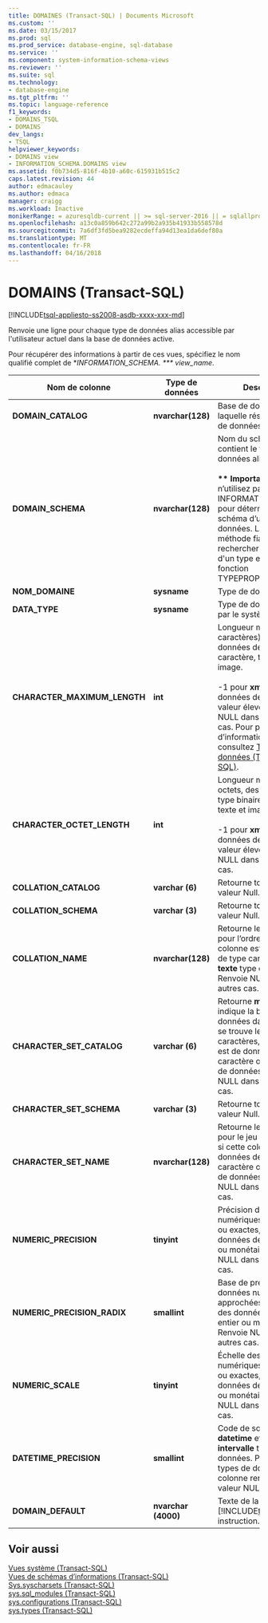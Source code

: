 ```yaml
---
title: DOMAINES (Transact-SQL) | Documents Microsoft
ms.custom: ''
ms.date: 03/15/2017
ms.prod: sql
ms.prod_service: database-engine, sql-database
ms.service: ''
ms.component: system-information-schema-views
ms.reviewer: ''
ms.suite: sql
ms.technology:
- database-engine
ms.tgt_pltfrm: ''
ms.topic: language-reference
f1_keywords:
- DOMAINS_TSQL
- DOMAINS
dev_langs:
- TSQL
helpviewer_keywords:
- DOMAINS view
- INFORMATION_SCHEMA.DOMAINS view
ms.assetid: f0b734d5-816f-4b10-a60c-615931b515c2
caps.latest.revision: 44
author: edmacauley
ms.author: edmaca
manager: craigg
ms.workload: Inactive
monikerRange: = azuresqldb-current || >= sql-server-2016 || = sqlallproducts-allversions
ms.openlocfilehash: a13c0a859b642c272a99b2a935b41933b558578d
ms.sourcegitcommit: 7a6df3fd5bea9282ecdeffa94d13ea1da6def80a
ms.translationtype: MT
ms.contentlocale: fr-FR
ms.lasthandoff: 04/16/2018
---
```

# <a name="domains-transact-sql"></a>DOMAINS (Transact-SQL)
[!INCLUDE[tsql-appliesto-ss2008-asdb-xxxx-xxx-md](../../includes/tsql-appliesto-ss2008-asdb-xxxx-xxx-md.md)]

  Renvoie une ligne pour chaque type de données alias accessible par l'utilisateur actuel dans la base de données active.  
  
 Pour récupérer des informations à partir de ces vues, spécifiez le nom qualifié complet de **INFORMATION_SCHEMA. *** view_name*.  
  
|Nom de colonne|Type de données| Description|  
|-----------------|---------------|-----------------|  
|**DOMAIN_CATALOG**|**nvarchar(**128**)**|Base de données dans laquelle réside le type de données alias.|  
|**DOMAIN_SCHEMA**|**nvarchar(**128**)**|Nom du schéma qui contient le type de données alias.<br /><br /> **\*\* Important \* \***  n’utilisez pas les vues INFORMATION_SCHEMA pour déterminer le schéma d’un type de données. La seule méthode fiable pour rechercher le schéma d'un type est d'utiliser la fonction TYPEPROPERTY.|  
|**NOM_DOMAINE**|**sysname**|Type de données alias.|  
|**DATA_TYPE**|**sysname**|Type de données fourni par le système.|  
|**CHARACTER_MAXIMUM_LENGTH**|**int**|Longueur maximale (en caractères) des données de type binaire, caractère, texte et image.<br /><br /> -1 pour **xml** et les données de type de valeur élevée. Renvoie NULL dans les autres cas. Pour plus d’informations, consultez [Types de données &#40;Transact-SQL&#41;](../../t-sql/data-types/data-types-transact-sql.md).|  
|**CHARACTER_OCTET_LENGTH**|**int**|Longueur maximale, en octets, des données de type binaire, caractère, texte et image.<br /><br /> -1 pour **xml** et les données de type de valeur élevée. Renvoie NULL dans les autres cas.|  
|**COLLATION_CATALOG**|**varchar (**6**)**|Retourne toujours la valeur Null.|  
|**COLLATION_SCHEMA**|**varchar (**3**)**|Retourne toujours la valeur Null.|  
|**COLLATION_NAME**|**nvarchar(**128**)**|Retourne le nom unique pour l’ordre de tri si la colonne est de données de type caractère ou **texte** type de données. Renvoie NULL dans les autres cas.|  
|**CHARACTER_SET_CATALOG**|**varchar (**6**)**|Retourne **master**. Cela indique la base de données dans laquelle se trouve le jeu de caractères, si la colonne est de données de type caractère ou **texte** type de données. Renvoie NULL dans les autres cas.|  
|**CHARACTER_SET_SCHEMA**|**varchar (**3**)**|Retourne toujours la valeur Null.|  
|**CHARACTER_SET_NAME**|**nvarchar(**128**)**|Retourne le nom unique pour le jeu de caractères si cette colonne est de données de type caractère ou **texte** type de données. Renvoie NULL dans les autres cas.|  
|**NUMERIC_PRECISION**|**tinyint**|Précision des données numériques approchées ou exactes, des données de type entier ou monétaire. Renvoie NULL dans les autres cas.|  
|**NUMERIC_PRECISION_RADIX**|**smallint**|Base de précision des données numériques approchées ou exactes, des données de type entier ou monétaire. Renvoie NULL dans les autres cas.|  
|**NUMERIC_SCALE**|**tinyint**|Échelle des données numériques approchées ou exactes, des données de type entier ou monétaire. Renvoie NULL dans les autres cas.|  
|**DATETIME_PRECISION**|**smallint**|Code de sous-type pour **datetime** et ISO **intervalle** type de données. Pour les autres types de données, cette colonne renvoie une valeur NULL.|  
|**DOMAIN_DEFAULT**|**nvarchar (**4000**)**|Texte de la définition de [!INCLUDE[tsql](../../includes/tsql-md.md)] instruction.|  
  
## <a name="see-also"></a>Voir aussi  
 [Vues système &#40;Transact-SQL&#41;](http://msdn.microsoft.com/library/35a6161d-7f43-4e00-bcd3-3091f2015e90)   
 [Vues de schémas d’informations &#40;Transact-SQL&#41;](~/relational-databases/system-information-schema-views/system-information-schema-views-transact-sql.md)   
 [Sys.syscharsets &#40;Transact-SQL&#41;](../../relational-databases/system-compatibility-views/sys-syscharsets-transact-sql.md)   
 [sys.sql_modules &#40;Transact-SQL&#41;](../../relational-databases/system-catalog-views/sys-sql-modules-transact-sql.md)   
 [sys.configurations &#40;Transact-SQL&#41;](../../relational-databases/system-catalog-views/sys-configurations-transact-sql.md)   
 [sys.types &#40;Transact-SQL&#41;](../../relational-databases/system-catalog-views/sys-types-transact-sql.md)  
  
  
